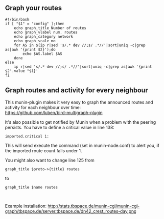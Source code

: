 ## Graph your routes

```
#!/bin/bash
if [ "$1" = "config" ];then
	echo graph_title Number of routes
	echo graph_vlabel num. routes
	echo graph_category network
	echo graph_scale no
	for AS in $(ip r|sed 's/.* dev //;s/ .*//'|sort|uniq -c|grep as|awk '{print $2}');do
		echo $AS.label $AS
	done
else
	ip r|sed 's/.* dev //;s/ .*//'|sort|uniq -c|grep as|awk '{print $2".value "$1}'
fi
```

## Graph routes and activity for every neighbour

This munin-plugin makes it very easy to graph the announced routes and activity for each neighbour over time:  
https://github.com/luben/bird-multigraph-plugin

It's also possible to get notified by Munin when a problem with the peering persists. You have to define a critical value in line 138: 
```
imported.critical 1:
```
This will send execute the command (set in munin-node.conf) to alert you, if the imported route count falls under 1.

You might also want to change line 125 from 
```
graph_title $proto->{title} routes
```
to
```
graph_title $name routes
```
 

Example installation: 
http://stats.tbspace.de/munin-cgi/munin-cgi-graph/tbspace.de/server.tbspace.de/dn42_crest_routes-day.png
